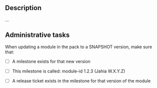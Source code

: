 <!--
When lists are present, the item can be:
 - Deleted: The item is not applicable to the PR
 - Unchecked: The item is not done yet, but should be done as part of the PR
 - Checked: The item has been done
-->

## Description

<!-- 
Please describe what your change is about. 
If you made specific implementation choices worth an explanation, those can be detailed in this section 
-->
...

## Administrative tasks

When updating a module in the pack to a SNAPSHOT version, make sure that:
- [ ] A milestone exists for that new version
- [ ] This milestone is called: module-id 1.2.3 (Jahia W.X.Y.Z)
- [ ] A release ticket exists in the milestone for that version of the module

